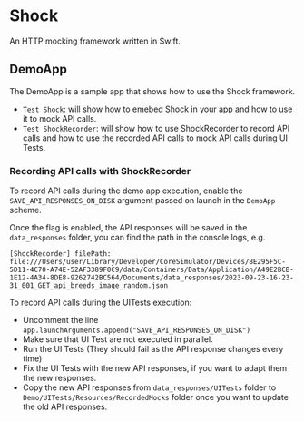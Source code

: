 # Shock

An HTTP mocking framework written in Swift.

## DemoApp

The DemoApp is a sample app that shows how to use the Shock framework.

- `Test Shock`: will show how to emebed Shock in your app and how to use it to mock API calls.
- `Test ShockRecorder`: will show how to use ShockRecorder to record API calls and how to use the recorded API calls to mock API calls during UI Tests.

### Recording API calls with ShockRecorder

To record API calls during the demo app execution, enable the `SAVE_API_RESPONSES_ON_DISK` argument passed on launch in the `DemoApp` scheme.

Once the flag is enabled, the API responses will be saved in the `data_responses` folder, you can find the path in the console logs, e.g.

```
[ShockRecorder] filePath: file:///Users/user/Library/Developer/CoreSimulator/Devices/BE295F5C-5D11-4C70-A74E-52AF3389F0C9/data/Containers/Data/Application/A49E2BCB-1E12-4A34-8DE8-9262742BC564/Documents/data_responses/2023-09-23-16-23-31_001_GET_api_breeds_image_random.json
```

To record API calls during the UITests execution:

- Uncomment the line ```app.launchArguments.append("SAVE_API_RESPONSES_ON_DISK")```
- Make sure that UI Test are not executed in parallel.
- Run the UI Tests (They should fail as the API response changes every time)
- Fix the UI Tests with the new API responses, if you want to adapt them the new responses.
- Copy the new API responses from `data_responses/UITests` folder to `Demo/UITests/Resources/RecordedMocks` folder once you want to update the old API responses.
